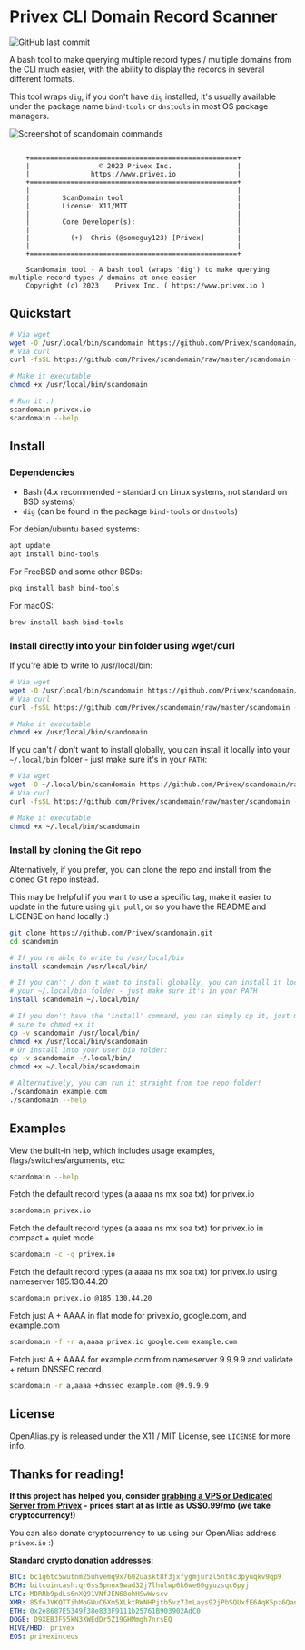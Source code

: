 # Privex CLI Domain Record Scanner

![GitHub last commit](https://img.shields.io/github/last-commit/Privex/scandomain)

A bash tool to make querying multiple record types / multiple domains from the CLI much easier, with the ability to display the records
in several different formats.

This tool wraps `dig`, if you don't have `dig` installed, it's usually available under the package name `bind-tools` or `dnstools` in
most OS package managers.


![Screenshot of scandomain commands](https://i.imgur.com/P3vygTz.png)


```text

    +===================================================+
    |                 © 2023 Privex Inc.                |
    |               https://www.privex.io               |
    +===================================================+
    |                                                   |
    |        ScanDomain tool                            |
    |        License: X11/MIT                           |
    |                                                   |
    |        Core Developer(s):                         |
    |                                                   |
    |          (+)  Chris (@someguy123) [Privex]        |
    |                                                   |
    +===================================================+

    ScanDomain tool - A bash tool (wraps 'dig') to make querying multiple record types / domains at once easier
    Copyright (c) 2023    Privex Inc. ( https://www.privex.io )

```

## Quickstart

```sh
# Via wget
wget -O /usr/local/bin/scandomain https://github.com/Privex/scandomain/raw/master/scandomain
# Via curl
curl -fsSL https://github.com/Privex/scandomain/raw/master/scandomain -o /usr/local/bin/scandomain

# Make it executable
chmod +x /usr/local/bin/scandomain

# Run it :)
scandomain privex.io
scandomain --help
```

## Install

### Dependencies

 - Bash (4.x recommended - standard on Linux systems, not standard on BSD systems)
 - `dig` (can be found in the package `bind-tools` or `dnstools`)

For debian/ubuntu based systems:

```sh
apt update
apt install bind-tools
```

For FreeBSD and some other BSDs:

```sh
pkg install bash bind-tools
```

For macOS:

```sh
brew install bash bind-tools
```

### Install directly into your bin folder using wget/curl

If you're able to write to /usr/local/bin:

```sh
# Via wget
wget -O /usr/local/bin/scandomain https://github.com/Privex/scandomain/raw/master/scandomain
# Via curl
curl -fsSL https://github.com/Privex/scandomain/raw/master/scandomain -o /usr/local/bin/scandomain

# Make it executable
chmod +x /usr/local/bin/scandomain
```

If you can't / don't want to install globally, you can install it locally into
your `~/.local/bin` folder - just make sure it's in your `PATH`:

```sh
# Via wget
wget -O ~/.local/bin/scandomain https://github.com/Privex/scandomain/raw/master/scandomain
# Via curl
curl -fsSL https://github.com/Privex/scandomain/raw/master/scandomain -o ~/.local/bin/scandomain

# Make it executable
chmod +x ~/.local/bin/scandomain
```

### Install by cloning the Git repo

Alternatively, if you prefer, you can clone the repo and install from the cloned Git repo instead.

This may be helpful if you want to use a specific tag, make it easier to update in the future
using `git pull`, or so you have the README and LICENSE on hand locally :)

```sh
git clone https://github.com/Privex/scandomain.git
cd scandomin

# If you're able to write to /usr/local/bin
install scandomain /usr/local/bin/

# If you can't / don't want to install globally, you can install it locally into
# your ~/.local/bin folder - just make sure it's in your PATH
install scandomain ~/.local/bin/

# If you don't have the 'install' command, you can simply cp it, just make
# sure to chmod +x it
cp -v scandomain /usr/local/bin/
chmod +x /usr/local/bin/scandomain
# Or install into your user bin folder:
cp -v scandomain ~/.local/bin/
chmod +x ~/.local/bin/scandomain

# Alternatively, you can run it straight from the repo folder!
./scandomain example.com
./scandomain --help
```

## Examples

View the built-in help, which includes usage examples, flags/switches/arguments, etc:

```sh
scandomain --help
```

Fetch the default record types (a aaaa ns mx soa txt) for privex.io

```sh
scandomain privex.io
```

Fetch the default record types (a aaaa ns mx soa txt) for privex.io in compact + quiet mode

```sh
scandomain -c -q privex.io
```

Fetch the default record types (a aaaa ns mx soa txt) for privex.io using nameserver 185.130.44.20

```sh
scandomain privex.io @185.130.44.20
```

Fetch just A + AAAA in flat mode for privex.io, google.com, and example.com

```sh
scandomain -f -r a,aaaa privex.io google.com example.com
```

Fetch just A + AAAA for example.com from nameserver 9.9.9.9 and validate + return DNSSEC record

```sh
scandomain -r a,aaaa +dnssec example.com @9.9.9.9
```

## License

OpenAlias.py is released under the X11 / MIT License, see `LICENSE` for more info.

## Thanks for reading!

**If this project has helped you, consider [grabbing a VPS or Dedicated Server from Privex](https://www.privex.io) -**
**prices start at as little as US$0.99/mo (we take cryptocurrency!)**

You can also donate cryptocurrency to us using our OpenAlias address `privex.io` :)

**Standard crypto donation addresses:**

```yaml
BTC: bc1q6tc5wutnm25uhvemq9x7602uaskt8f3jxfygmjurzl5nthc3pyuqkv9qp9
BCH: bitcoincash:qr6ss5pnnx9wad32j7lhulwp6k6we60gyuzsqc6pyj
LTC: MDRRb9pdLs6nXQ91VNfJEN68ohHSwWvscv
XMR: 85foJVKQTTihMoGWuC6Xm5XLktRWNHPjtb5vz7JmLays92jPbSQUxfE6AqK5pz6QanSJ6rV64pbmn85nFEzkb5fQCm2Q17P
ETH: 0x2e8687E5349f38e833F9111b25761B903902AdC0
DOGE: D9XEBJF55kN3XWEdDr5Z19GHMmgh7nrsEQ
HIVE/HBD: privex
EOS: privexinceos
```


